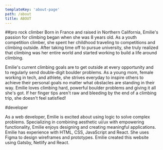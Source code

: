 ```yaml
---
templateKey: 'about-page'
path: /about
title: ABOUT
---
```

##pro rock climber
Born in France and raised in Northern California, Emilie's passion for climbing began when she was 8 years old. As a youth competition climber, she spent her childhood traveling to competitions and climbing outside. After taking time off to pursue university, she truly realized that climbing was her entire world and started working to build a life around climbing. 

Emilie's current climbing goals are to get outside at every opportunity and to regularly send double-digit boulder problems. As a young mom, female working in tech, and athlete, she strives everyday to inspire others to achieve their personal goals no matter what obstacles are standing in their way. Emilie loves climbing hard, powerful boulder problems and giving it all she's got. If her finger tips aren't raw and bleeding by the end of a climbing trip, she doesn't feel satisfied!

#developer

As a web developer, Emilie is excited about using logic to solve complex problems. Specializing in combining aesthetic ui/ux with empowering functionality, Emilie enjoys designing and creating meaningful applications. Emilie has experience with HTML, CSS, JavaScript and React. She uses Figma to design wireframes and prototypes. Emilie created this website using Gatsby, Netlify and React.








